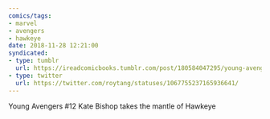 ```yaml
---
comics/tags:
- marvel
- avengers
- hawkeye
date: 2018-11-28 12:21:00
syndicated:
- type: tumblr
  url: https://ireadcomicbooks.tumblr.com/post/180584047295/young-avengers-12-kate-bishop-takes-the-mantle-of
- type: twitter
  url: https://twitter.com/roytang/statuses/1067755237165936641/
---
```


Young Avengers #12 Kate Bishop takes the mantle of Hawkeye